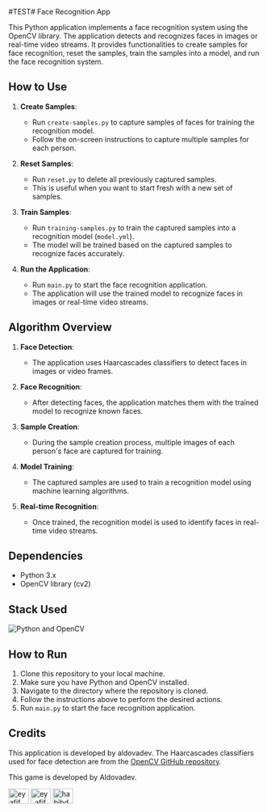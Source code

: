 #TEST# Face Recognition App

This Python application implements a face recognition system using the OpenCV library. The application detects and recognizes faces in images or real-time video streams. It provides functionalities to create samples for face recognition, reset the samples, train the samples into a model, and run the face recognition system.

## How to Use

1. **Create Samples**: 
    - Run `create-samples.py` to capture samples of faces for training the recognition model.
    - Follow the on-screen instructions to capture multiple samples for each person.

2. **Reset Samples**: 
    - Run `reset.py` to delete all previously captured samples.
    - This is useful when you want to start fresh with a new set of samples.

3. **Train Samples**: 
    - Run `training-samples.py` to train the captured samples into a recognition model (`model.yml`).
    - The model will be trained based on the captured samples to recognize faces accurately.

4. **Run the Application**: 
    - Run `main.py` to start the face recognition application.
    - The application will use the trained model to recognize faces in images or real-time video streams.

## Algorithm Overview

1. **Face Detection**: 
    - The application uses Haarcascades classifiers to detect faces in images or video frames.

2. **Face Recognition**: 
    - After detecting faces, the application matches them with the trained model to recognize known faces.

3. **Sample Creation**: 
    - During the sample creation process, multiple images of each person's face are captured for training.

4. **Model Training**: 
    - The captured samples are used to train a recognition model using machine learning algorithms.

5. **Real-time Recognition**: 
    - Once trained, the recognition model is used to identify faces in real-time video streams.

## Dependencies

- Python 3.x
- OpenCV library (cv2)

## Stack Used

![Python and OpenCV](https://img.shields.io/badge/Python-OpenCV-blue)

## How to Run

1. Clone this repository to your local machine.
2. Make sure you have Python and OpenCV installed.
3. Navigate to the directory where the repository is cloned.
4. Follow the instructions above to perform the desired actions.
5. Run `main.py` to start the face recognition application.

## Credits

This application is developed by aldovadev.
The Haarcascades classifiers used for face detection are from the [OpenCV GitHub repository](https://github.com/opencv/opencv).

This game is developed by Aldovadev.

<p align="left">
<a href="https://linkedin.com/in/aldovadev" target="blank"><img align="center" src="https://raw.githubusercontent.com/rahuldkjain/github-profile-readme-generator/master/src/images/icons/Social/linked-in-alt.svg" alt="ey afif habibie" height="30" width="40" /></a>
<a href="https://instagram.com/aldovadev" target="blank"><img align="center" src="https://raw.githubusercontent.com/rahuldkjain/github-profile-readme-generator/master/src/images/icons/Social/instagram.svg" alt="ey_afif_habibie" height="30" width="40" /></a>
<a href="https://discord.gg/aldovadev" target="blank"><img align="center" src="https://raw.githubusercontent.com/rahuldkjain/github-profile-readme-generator/master/src/images/icons/Social/discord.svg" alt="habibdev" height="30" width="40" /></a>
</p>